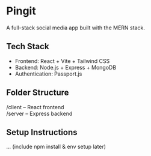 # Pingit

A full-stack social media app built with the MERN stack.

## Tech Stack

- Frontend: React + Vite + Tailwind CSS
- Backend: Node.js + Express + MongoDB
- Authentication: Passport.js

## Folder Structure

/client – React frontend  
/server – Express backend

## Setup Instructions

... (include npm install & env setup later)
